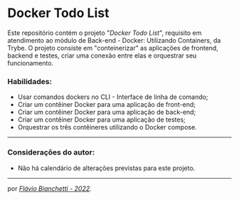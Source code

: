 # Docker Todo List

Este repositório contém o projeto "_Docker Todo List_", requisito em atendimento ao módulo de Back-end - Docker: Utilizando Containers, da Trybe. O projeto consiste em "conteinerizar" as aplicações de frontend, backend e testes, criar uma conexão entre elas e orquestrar seu funcionamento.

### Habilidades:
 - Usar comandos dockers no CLI - Interface de linha de comando;
 - Criar um contêiner Docker para uma aplicação de front-end;
 - Criar um contêiner Docker para uma aplicação de back-end;
 - Criar um contêiner Docker para uma aplicação de testes;
 - Orquestrar os três contêineres utilizando o Docker compose.
<!-- --- -->
<!-- ### Foram utilizados na construção desta página:

<section>
  <a
    href="https://developer.mozilla.org/en-US/docs/Web/HTML"
    target="_blank">
    <img
      align="center"
      height="30"
      src="https://img.shields.io/badge/HTML5-E34F26?style=for-the-badge&logo=html5&logoColor=white"
    />
  </a>
  <a
    href="https://developer.mozilla.org/en-US/docs/Web/CSS"
    target="_blank">
    <img
      align="center"
      height="30"
      src="https://img.shields.io/badge/CSS-239120?&style=for-the-badge&logo=css3&logoColor=white"
    />
  </a>
</section>

---
### Página do projeto - Trybe

Você pode encontrar o GitHub original do projeto _[aqui]()_. -->

---
### Considerações do autor:

- Não há calendário de alterações previstas para este projeto.

<!-- Você pode ver o resultado deste projeto _[aqui]()_. -->

---

por _[Flávio Bianchetti - 2022](https://www.linkedin.com/in/flaviobianchetti/)_.
